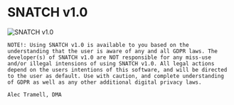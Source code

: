 # SNATCH v1.0

![SNATCH v1.0](https://raw.githubusercontent.com/alectramell/snatch/master/snatch.ico)

	NOTE!: Using SNATCH v1.0 is available to you based on the understanding that the user is aware of any and all GDPR laws. The developer(s) of SNATCH v1.0 are NOT responsible for any miss-use and/or illegal intensions of using SNATCH v1.0. All legal actions depend on the users intentions of this software, and will be directed to the user as default. Use with caution, and complete understanding of GDPR as well as any other additional digital privacy laws.

	Alec Tramell, DMA